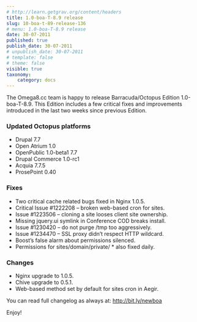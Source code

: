 ```yaml
---
# http://learn.getgrav.org/content/headers
title: 1.0-boa-T-8.9 release
slug: 10-boa-t-89-release-136
# menu: 1.0-boa-T-8.9 release
date: 30-07-2011
published: true
publish_date: 30-07-2011
# unpublish_date: 30-07-2011
# template: false
# theme: false
visible: true
taxonomy:
    category: docs
---
```


The Omega8.cc team is happy to release Barracuda/Octopus Edition 1.0-boa-T-8.9. This Edition includes a few critical fixes and improvements introduced in the last two weeks since previous Edition.

### Updated Octopus platforms

 * Drupal 7.7
 * Open Atrium 1.0
 * OpenPublic 1.0-beta1 7.7
 * Drupal Commerce 1.0-rc1
 * Acquia 7.7.5
 * ProsePoint 0.40

### Fixes

 * Two critical cache related bugs fixed in Nginx 1.0.5.
 * Critical Issue #1222208 – broken web-based cron for sites.
 * Issue #1223506 – cloning a site looses client site ownership.
 * Missing jquery.ui symlink in Conference COD breaks install.
 * Issue #1230420 – do not purge /tmp too aggressively.
 * Issue #1234470 – SSL proxy didn’t respect HTTP wildcard.
 * Boost’s false alarm about permissions silenced.
 * Permissions for sites/domain/private/ * also fixed daily.

### Changes

 * Nginx upgrade to 1.0.5.
 * Chive upgrade to 0.5.1.
 * Web-based method set by default for sites cron in Aegir.

You can read full changelog as always at: http://bit.ly/newboa

Enjoy!
